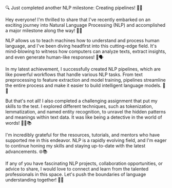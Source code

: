 🔍 Just completed another NLP milestone: Creating pipelines! 📝💡

Hey everyone! I'm thrilled to share that I've recently embarked on an exciting journey into Natural Language Processing (NLP) and accomplished a major milestone along the way! 🌟🚀

NLP allows us to teach machines how to understand and process human language, and I've been diving headfirst into this cutting-edge field. It's mind-blowing to witness how computers can analyze texts, extract insights, and even generate human-like responses! 🤖🗣️

In my latest achievement, I successfully created NLP pipelines, which are like powerful workflows that handle various NLP tasks. From text preprocessing to feature extraction and model training, pipelines streamline the entire process and make it easier to build intelligent language models. 🚀💬

But that's not all! I also completed a challenging assignment that put my skills to the test. I explored different techniques, such as tokenization, lemmatization, and named entity recognition, to unravel the hidden patterns and meanings within text data. It was like being a detective in the world of words! 🕵️‍♀️📚

I'm incredibly grateful for the resources, tutorials, and mentors who have supported me in this endeavor. NLP is a rapidly evolving field, and I'm eager to continue honing my skills and staying up-to-date with the latest advancements. 🌐📚

If any of you have fascinating NLP projects, collaboration opportunities, or advice to share, I would love to connect and learn from the talented professionals in this space. Let's push the boundaries of language understanding together! 🌟🤝
